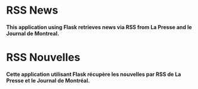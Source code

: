 # RSS News

#### This application using Flask retrieves news via RSS from La Presse and le Journal de Montreal.



# RSS Nouvelles

#### Cette application utilisant Flask récupère les nouvelles par RSS de La Presse et le Journal de Montréal.


